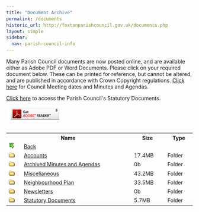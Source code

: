 ```yaml
---
title: "Document Archive"
permalink: /documents
historic_url: http://foxtonparishcouncil.gov.uk/documents.php
layout: simple
sidebar:
  nav: parish-council-info
---
```


Many Parish Council documents are now posted online, and are available either as Adobe PDF or Word Documents. Please click on your required document below. These can be printed for reference, but cannot be altered, and are published in accordance with Crown Copyright regulations. [Click here](http://foxtonparishcouncil.gov.uk/meetings.php) for Council Meeting dates and Minutes and Agendas.

[Click here](http://foxtonparishcouncil.gov.uk/statutory-documents.php) to access the Parish Council's Statutory Documents.

<a href="https://www.adobe.com/products/acrobat/readstep2.html" target="_blank"><img src="/resources/icons/get_adobe_reader.gif" alt="Get Adobe Reader" hspace="5" border="0"></a>


<table class="documents" border="0" cellspacing="0" cellpadding="4" style="display:inline-table;min-width:100%;" width="100%">
	<tbody><tr>
		<th colspan="2" >Name&nbsp;</th>
		<th>Size&nbsp;</th>
		<th>Type</th>
	</tr>
<tr>
<td title="Up One Level">
<img src="/resources/icons/back.gif" alt="Back"></td><td title="Back"><a href="javascript:history.back()">Back</a></td>
<td>&nbsp;</td>
<td>&nbsp;</td>
</tr>

<tr>
<td title="Accounts (17.4MB)"><img src="/resources/icons/folder.gif" alt="Accounts (17.4MB)"></td>
<td title="Folder: Accounts"><a href="/documents-archive/accounts">Accounts</a></td>
<td title="Size: 17.4MB">17.4MB</td>
<td title="Type: File Folder">Folder</td>
</tr>
<tr>
<td title="Archived Minutes and Agendas (0b)"><img src="/resources/icons/folder.gif" alt="Archived Minutes and Agendas (0b)"></td>
<td title="Folder: Archived Minutes and Agendas"><a href="?dir=Archived Minutes and Agendas&amp;by=date&amp;order=asc">Archived Minutes and Agendas</a></td>
<td title="Size: 0b">0b</td>
<td title="Type: File Folder">Folder</td>
</tr>
<tr>
<td title="Miscellaneous (43.2MB)"><img src="/resources/icons/folder.gif" alt="Miscellaneous (43.2MB)"></td>
<td title="Folder: Miscellaneous"><a href="/documents-archive/miscellaneous">Miscellaneous</a></td>
<td title="Size: 43.2MB">43.2MB</td>
<td title="Type: File Folder">Folder</td>
</tr>
<tr>
<td title="Neighbourhood Plan (33.5MB)"><img src="/resources/icons/folder.gif" alt="Neighbourhood Plan (33.5MB)"></td>
<td title="Folder: Neighbourhood Plan"><a href="/documents-archive/neighbourhood-plan">Neighbourhood Plan</a></td>
<td title="Size: 33.5MB">33.5MB</td>
<td title="Type: File Folder">Folder</td>
</tr>
<tr>
<td title="Newsletters (0b)"><img src="/resources/icons/folder.gif" alt="Newsletters (0b)"></td>
<td title="Folder: Newsletters"><a href="/documents-archive/newsletters">Newsletters</a></td>
<td title="Size: 0b">0b</td>
<td title="Type: File Folder">Folder</td>
</tr>
<tr>
<td title="Statutory Documents (5.7MB)"><img src="/resources/icons/folder.gif" alt="Statutory Documents (5.7MB)"></td>
<td title="Folder: Statutory Documents"><a href="/documents-archive/statutory-documents">Statutory Documents</a></td>
<td title="Size: 5.7MB">5.7MB</td>
<td title="Type: File Folder">Folder</td>
</tr>

</tbody></table>